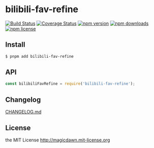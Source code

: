 # bilibili-fav-refine

> 

[![Build Status](https://img.shields.io/github/actions/workflow/status/magicdawn/bilibili-fav-refine/ci.yml?style=flat-square&branch=main)](https://github.com/magicdawn/bilibili-fav-refine/actions/workflows/ci.yml)
[![Coverage Status](https://img.shields.io/codecov/c/github/magicdawn/bilibili-fav-refine.svg?style=flat-square)](https://codecov.io/gh/magicdawn/bilibili-fav-refine)
[![npm version](https://img.shields.io/npm/v/bilibili-fav-refine.svg?style=flat-square)](https://www.npmjs.com/package/bilibili-fav-refine)
[![npm downloads](https://img.shields.io/npm/dm/bilibili-fav-refine.svg?style=flat-square)](https://www.npmjs.com/package/bilibili-fav-refine)
[![npm license](https://img.shields.io/npm/l/bilibili-fav-refine.svg?style=flat-square)](http://magicdawn.mit-license.org)

## Install

```sh
$ pnpm add bilibili-fav-refine
```

## API

```js
const bilibiliFavRefine = require('bilibili-fav-refine');
```

## Changelog

[CHANGELOG.md](CHANGELOG.md)

## License

the MIT License http://magicdawn.mit-license.org
